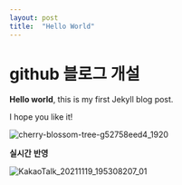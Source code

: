 ```yaml
---
layout: post
title:  "Hello World"
---
```


# github 블로그 개설

**Hello world**, this is my first Jekyll blog post.

I hope you like it!

![cherry-blossom-tree-g52758eed4_1920](D:\githubblog\m3x6.github.io\images\2022-02-08-first\cherry-blossom-tree-g52758eed4_1920.jpg)

**실시간** **반영**

![KakaoTalk_20211119_195308207_01](D:\githubblog\m3x6.github.io\images\2022-02-08-first\KakaoTalk_20211119_195308207_01.jpg)
